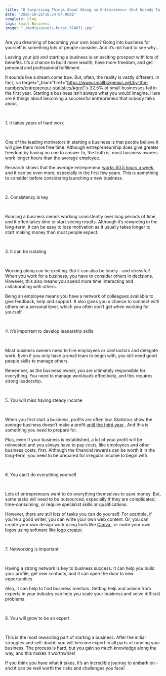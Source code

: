 ```yaml
---
title: "8 Surprising Things About Being an Entrepreneur that Nobody Talks About"
date: "2020-10-26T16:24:04.000Z"
template: blog
tags: Small Business
image: "./media/pexels-burst-374831.jpg"
---
```


Are you dreaming of becoming your own boss? Going into business for yourself is something lots of people consider. And it’s not hard to see why...

Leaving your job and starting a business is an exciting prospect with lots of benefits. It’s a chance to build more wealth, have more freedom, and get personal and professional fulfillment. 

It sounds like a dream come true. But, often, the reality is vastly different. In fact, <a target="_blank"href="https://www.smallbizgenius.net/by-the-numbers/entrepreneur-statistics/#gref">  22.5% of small businesses </a> fail in the first year. Starting a business isn’t always what you would imagine. Here are 8 things about becoming a successful entrepreneur that nobody talks about.

<Br>

<title-2>1. It takes years of hard work</title-2>

<Br>

One of the leading motivators in starting a business is that people believe it will give them more free time. Although entrepreneurship does give greater freedom by having no one to answer to, the truth is, most business owners work longer hours than the average employee. 

Research shows that the average entrepreneur <a target="_blank" href="https://startups.co.uk/news/business-reality-entrepreneurs-work-an-average-50-5-hours-a-week/">   works 50.5 hours a week</a>, and it can be even more, especially in the first few years. This is something to consider before considering launching a new business.

<Br>

<title-2>2. Consistency is key</title-2>

<Br>

Running a business means working consistently over long periods of time, and it often takes time to start seeing results. Although it’s rewarding in the long-term, it can be easy to lose motivation as it usually takes longer to start making money than most people expect. 

<Br>

<title-2>3. It can be isolating</title-2>

<Br>

Working along can be exciting. But it can also be lonely - and stressful! When you work for a business, you have to consider others in decisions. However, this also means you spend more time interacting and collaborating with others. 

Being an employee means you have a network of colleagues available to give feedback, help and support. It also gives you a chance to connect with others on a personal level, which you often don’t get when working for yourself. 

<Br>

<title-2>4. It’s important to develop leadership skills</title-2>

<Br>

Most business owners need to hire employees or contractors and delegate work. Even if you only have a small team to begin with, you still need good people skills to manage others. 

Remember, as the business owner, you are ultimately responsible for everything. You need to manage workloads effectively, and this requires strong leadership.

<Br>

<title-2>5. You will miss having steady income</title-2>

<Br>

When you first start a business, profits are often low. Statistics show the average business doesn’t make a profit <a target="_blank" href="https://fleximize.com/articles/001494/when-will-your-startup-start-making-a-profit#:~:text=Whilst%20profits%20in%20the%20first,you%20be%20relying%20on%20them.&text=The%20majority%20of%20businesses%2C%20on,of%20course%2C%20some%20never%20do">   until the third year </a>. And this is something you need to prepare for. 

Plus, even if your business is established, a lot of your profit will be reinvested and you always have to pay costs, like employees and other business costs, first. Although the financial rewards can be worth it in the long-term, you need to be prepared for irregular income to begin with. 

<Br>

<title-2>6. You can’t do everything yourself</title-2>

<Br>

Lots of entrepreneurs want to do everything themselves to save money. But, some tasks will need to be outsourced, especially if they are complicated, time-consuming, or require specialist skills or qualifications. 

However, there are still lots of tasks you can do yourself. For example, if you’re a good writer, you can write your own web content. Or, you can create your own design work using tools like <a target="_blank" href="https://www.canva.com/">   Canva </a>, or make your own logos using software like <a target="_blank" href="https://logocreator.io/">   logo creator.</a>

<Br>

<title-2>7. Networking is important</title-2>

<Br>

Having a strong network is key to business success. It can help you build your profile, get new contacts, and it can open the door to new opportunities. 

Also, it can help to find business mentors. Getting help and advice from experts in your industry can help you scale your business and solve difficult problems. 

<Br>

<title-2>8. You will grow to be an expert</title-2>

<Br>

This is the most rewarding part of starting a business. After the initial struggles and self-doubt, you will become expert in all parts of running your business. The process is hard, but you gain so much knowledge along the way, and this makes it worthwhile! 

If you think you have what it takes, it’s an incredible journey to embark on - and it can be well worth the risks and challenges you face!
